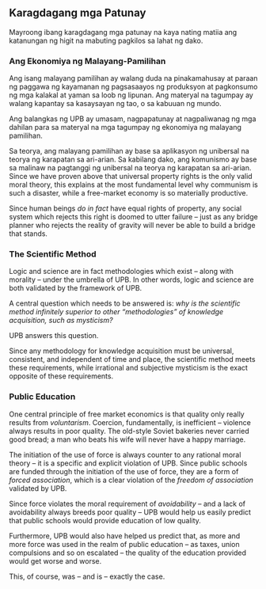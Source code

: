 ## Karagdagang mga Patunay

Mayroong ibang karagdagang mga patunay na kaya nating matiia ang katanungan ng higit na mabuting pagkilos sa lahat ng dako.

### Ang Ekonomiya ng Malayang-Pamilihan

Ang isang malayang pamilihan ay walang duda na pinakamahusay at paraan ng paggawa ng kayamanan ng pagsasaayos ng produksyon at pagkonsumo ng mga kalakal at yaman sa loob ng lipunan. Ang materyal na tagumpay ay walang kapantay sa kasaysayan ng tao, o sa kabuuan ng mundo.

Ang balangkas ng UPB ay umasam, nagpapatunay at nagpaliwanag ng mga dahilan para sa materyal na mga tagumpay ng ekonomiya ng malayang pamilihan.

Sa teorya, ang malayang pamilihan ay base sa aplikasyon ng unibersal na teorya ng karapatan sa ari-arian. Sa kabilang dako, ang komunismo ay base sa malinaw na pagtanggi ng unibersal na teorya ng karapatan sa ari-arian. Since we have proven above that universal property rights is the only valid moral theory, this explains at the most fundamental level why communism is such a disaster, while a free-market economy is so materially productive.

Since human beings *do in fact* have equal rights of property, any social system which rejects this right is doomed to utter failure – just as any bridge planner who rejects the reality of gravity will never be able to build a bridge that stands.

### The Scientific Method

Logic and science are in fact methodologies which exist – along with morality – under the umbrella of UPB. In other words, logic and science are both validated by the framework of UPB.

A central question which needs to be answered is: *why is the scientific method infinitely superior to other “methodologies” of knowledge acquisition, such as mysticism?*

UPB answers this question.

Since any methodology for knowledge acquisition must be universal, consistent, and independent of time and place, the scientific method meets these requirements, while irrational and subjective mysticism is the exact opposite of these requirements.

### Public Education

One central principle of free market economics is that quality only really results from *voluntarism*. Coercion, fundamentally, is inefficient – violence always results in poor quality. The old-style Soviet bakeries never carried good bread; a man who beats his wife will never have a happy marriage.

The initiation of the use of force is always counter to any rational moral theory – it is a specific and explicit violation of UPB. Since public schools are funded through the initiation of the use of force, they are a form of *forced association*, which is a clear violation of the *freedom of association* validated by UPB.

Since force violates the moral requirement of *avoidability* – and a lack of avoidability always breeds poor quality – UPB would help us easily predict that public schools would provide education of low quality.

Furthermore, UPB would also have helped us predict that, as more and more force was used in the realm of public education – as taxes, union compulsions and so on escalated – the quality of the education provided would get worse and worse.

This, of course, was – and is – exactly the case.